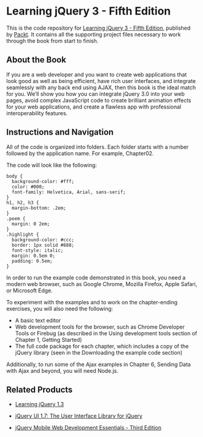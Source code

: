 # Learning jQuery 3 - Fifth Edition
This is the code repository for [Learning jQuery 3 - Fifth Edition](https://www.packtpub.com/web-development/learning-jquery-3-fifth-edition?utm_source=github&utm_medium=repository&utm_campaign=9781785882982), published by [Packt](https://www.packtpub.com/?utm_source=github). It contains all the supporting project files necessary to work through the book from start to finish.
## About the Book
If you are a web developer and you want to create web applications that look good as well as being efficient, have rich user interfaces, and integrate seamlessly with any back end using AJAX, then this book is the ideal match for you. We’ll show you how you can integrate jQuery 3.0 into your web pages, avoid complex JavaScript code to create brilliant animation effects for your web applications, and create a flawless app with professional interoperability features.
## Instructions and Navigation
All of the code is organized into folders. Each folder starts with a number followed by the application name. For example, Chapter02.



The code will look like the following:
```
body {
  background-color: #fff;
  color: #000;
  font-family: Helvetica, Arial, sans-serif;
}
h1, h2, h3 {
  margin-bottom: .2em;
}
.poem {
  margin: 0 2em;
}
.highlight {
  background-color: #ccc;
  border: 1px solid #888;
  font-style: italic;
  margin: 0.5em 0;
  padding: 0.5em;
}
```

In order to run the example code demonstrated in this book, you need a modern web browser, such as Google Chrome, Mozilla Firefox, Apple Safari, or Microsoft Edge.

To experiment with the examples and to work on the chapter-ending exercises, you will also need the following:
* A basic text editor
* Web development tools for the browser, such as Chrome Developer Tools or Firebug (as described in the Using development tools section of Chapter 1, Getting Started)
* The full code package for each chapter, which includes a copy of the jQuery library (seen in the Downloading the example code section)

Additionally, to run some of the Ajax examples in Chapter 6, Sending Data with Ajax and
beyond, you will need Node.js.

## Related Products
* [Learning jQuery 1.3](https://www.packtpub.com/web-development/learning-jquery-13?utm_source=github&utm_medium=repository&utm_campaign=9781847196705)

* [jQuery UI 1.7: The User Interface Library for jQuery ](https://www.packtpub.com/web-development/jquery-ui-17-user-interface-library-jquery?utm_source=github&utm_medium=repository&utm_campaign=9781847199720)

* [jQuery Mobile Web Development Essentials - Third Edition](https://www.packtpub.com/application-development/jquery-mobile-web-development-essentials-third-edition?utm_source=github&utm_medium=repository&utm_campaign=9781783555055)

